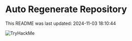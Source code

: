 # Auto Regenerate Repository

This README was last updated: 2024-11-03 18:10:44

 ![TryHackMe](https://tryhackme.com/badge/533634)